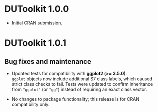 # DUToolkit 1.0.0

* Initial CRAN submission.

# DUToolkit 1.0.1

## Bug fixes and maintenance

- Updated tests for compatibility with **ggplot2 (>= 3.5.0)**.  
  `ggplot` objects now include additional S7 class labels, which caused strict class
  checks to fail. Tests were updated to confirm inheritance from `"ggplot"` (or `"gg"`)
  instead of requiring an exact class vector.    

- No changes to package functionality; this release is for CRAN compatibility only.
